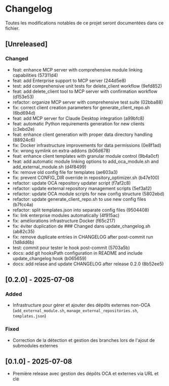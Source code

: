# Changelog

Toutes les modifications notables de ce projet seront documentées dans ce fichier.

## [Unreleased]
### Changed
- feat: enhance MCP server with comprehensive module linking capabilities (57311d4)
- feat: add Enterprise support to MCP server (244d5e8)
- test: add comprehensive unit tests for delete_client workflow (9efd852)
- feat: add delete_client tool to MCP server with confirmation workflow (d153e53)
- refactor: organize MCP server with comprehensive test suite (02bba88)
- fix: correct client creation parameters for generate_client_repo.sh (6bd694d)
- feat: add MCP server for Claude Desktop integration (a99bfc8)
- feat: automatic Python requirements generation for new clients (c3ebd2e)
- feat: enhance client generation with proper data directory handling (88924c6)
- fix: Docker infrastructure improvements for data permissions (0e8f1ad)
- fix: wrong symlink on extra-addons (b06d678)
- feat: enhance client templates with granular module control (9b4a0cf)
- feat: add automatic module linking options to add_oca_module.sh and add_external_module.sh (d4f8499)
- fix: remove old config file for templates (ae603a3)
- fix: prevent CONFIG_DIR override in repository_optimizer.sh (b47e100)
- refactor: update OCA repository updater script (f7af2c8)
- refactor: update external repository management scripts (5ef3a12)
- refactor: update OCA module scripts for new config structure (5802ebd)
- refactor: update generate_client_repo.sh to use new config files (b7fcc4a)
- refactor: split templates.json into separate config files (9504408)
- fix: link enterprise modules automatically (4f915ac)
- fix: améliorations infrastructure Docker (f65c217)
- fix: éviter duplication de ### Changed dans update_changelog.sh (ab82c35)
- fix: remove duplicate entries in CHANGELOG after post-commit run (1d8dd6b)
- test: commit pour tester le hook post-commit (5703a5b)
- docs: add git hooksPath configuration in README and include update_changelog hook (b065659)
- docs: add relase and update CHANGELOG after release 0.2.0 (8b52ee5)

## [0.2.0] - 2025-07-08

### Added

- Infrastructure pour gérer et ajouter des dépôts externes non-OCA (`add_external_module.sh`, `manage_external_repositories.sh`, `templates.json`)

### Fixed

- Correction de la détection et gestion des branches lors de l'ajout de submodules externes

## [0.1.0] - 2025-07-08

- Première release avec gestion des dépôts OCA et externes via URL et clé
